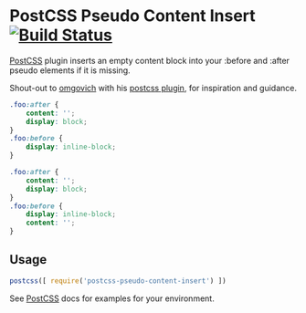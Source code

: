 # PostCSS Pseudo Content Insert [![Build Status][ci-img]][ci]

[PostCSS] plugin inserts an empty content block into your :before and :after pseudo elements if it is missing.

Shout-out to [omgovich] with his [postcss plugin], for inspiration and guidance.


[postcss plugin]:  	https://github.com/omgovich/postcss-pseudo-elements-content
[omgovich]: 		https://github.com/omgovich
[PostCSS]: 			https://github.com/postcss/postcss
[ci-img]:  			https://travis-ci.org/liquidlight/postcss-pseudo-content-insert.svg
[ci]:      			https://travis-ci.org/liquidlight/postcss-pseudo-content-insert

```css
.foo:after {
	content: '';
	display: block;
}
.foo:before {
	display: inline-block;
}
```

```css
.foo:after {
	content: '';
	display: block;
}
.foo:before {
	display: inline-block;
    content: '';
}
```

## Usage

```js
postcss([ require('postcss-pseudo-content-insert') ])
```

See [PostCSS] docs for examples for your environment.
